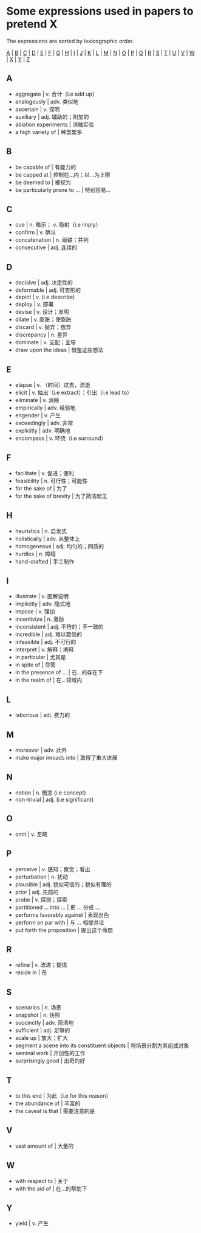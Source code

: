 # Some expressions used in papers to pretend X

The expressions are sorted by lexicographic order.

[A](https://github.com/shinshiner/Paper-Survey/tree/master/PretendX#a) | [B](https://github.com/shinshiner/Paper-Survey/tree/master/PretendX#b) | [C](https://github.com/shinshiner/Paper-Survey/tree/master/PretendX#c) | [D](https://github.com/shinshiner/Paper-Survey/tree/master/PretendX#d) | [E](https://github.com/shinshiner/Paper-Survey/tree/master/PretendX#e) | [F](https://github.com/shinshiner/Paper-Survey/tree/master/PretendX#f) | [G](https://github.com/shinshiner/Paper-Survey/tree/master/PretendX#g) | [H](https://github.com/shinshiner/Paper-Survey/tree/master/PretendX#h) | [I](https://github.com/shinshiner/Paper-Survey/tree/master/PretendX#i) | [J](https://github.com/shinshiner/Paper-Survey/tree/master/PretendX#j) | [K](https://github.com/shinshiner/Paper-Survey/tree/master/PretendX#k) | [L](https://github.com/shinshiner/Paper-Survey/tree/master/PretendX#l) | [M](https://github.com/shinshiner/Paper-Survey/tree/master/PretendX#m) | [N](https://github.com/shinshiner/Paper-Survey/tree/master/PretendX#n) | [O](https://github.com/shinshiner/Paper-Survey/tree/master/PretendX#o) | [P](https://github.com/shinshiner/Paper-Survey/tree/master/PretendX#p) | [Q](https://github.com/shinshiner/Paper-Survey/tree/master/PretendX#q) | [R](https://github.com/shinshiner/Paper-Survey/tree/master/PretendX#r) | [S](https://github.com/shinshiner/Paper-Survey/tree/master/PretendX#s) | [T](https://github.com/shinshiner/Paper-Survey/tree/master/PretendX#t) | [U](https://github.com/shinshiner/Paper-Survey/tree/master/PretendX#u) | [V](https://github.com/shinshiner/Paper-Survey/tree/master/PretendX#v) | [W](https://github.com/shinshiner/Paper-Survey/tree/master/PretendX#w) | [X](https://github.com/shinshiner/Paper-Survey/tree/master/PretendX#x) | [Y](https://github.com/shinshiner/Paper-Survey/tree/master/PretendX#y) | [Z](https://github.com/shinshiner/Paper-Survey/tree/master/PretendX#z)

## A

* aggregate | v. 合计（i.e add up）
* analogously | adv. 类似地
* ascertain | v. 探明
* auxiliary | adj. 辅助的；附加的
* ablation experiments | 消融实验
* a high variety of | 种类繁多

## B

* be capable of | 有能力的
* be capped at | 控制在...内；以...为上限
* be deemed to | 被视为
* be particularly prone to ... | 特别容易...

## C

* cue | n. 暗示； v. 隐射（i.e imply）
* confirm | v. 确认
* concatenation | n. 级联；并列
* consecutive | adj. 连续的

## D

* decisive | adj. 决定性的
* deformable | adj. 可变形的
* depict | v. (i.e describe)
* deploy | v. 部署
* devise | v. 设计；发明
* dilate | v. 膨胀；使膨胀
* discard | v. 抛弃；放弃
* discrepancy | n. 差异
* dominate | v. 支配；主导
* draw upon the ideas | 借鉴这些想法

## E

* elapse | v. （时间）过去，流逝
* elicit | v. 抽出（i.e extract）；引出（i.e lead to）
* eliminate | v. 消除
* empirically | adv. 经验地
* engender | v. 产生
* exceedingly | adv. 非常
* explicitly | adv. 明确地
* encompass | v. 环绕（i.e surround）

## F

* facilitate | v. 促进；便利
* feasibility | n. 可行性；可能性
* for the sake of | 为了
* for the sake of brevity | 为了简洁起见

## H

* heuristics | n. 启发式
* holistically | adv. 从整体上
* homogeneous | adj. 均匀的；同质的
* hurdles | n. 障碍
* hand-crafted | 手工制作

## I

* illustrate | v. 图解说明
* implicitly | adv. 隐式地
* impose | v.  强加
* incentivize | n. 激励
* inconsistent | adj. 不符的；不一致的
* incredible | adj. 难以置信的
* infeasible | adj. 不可行的
* interpret | v. 解释；阐释
* in particular | 尤其是
* in spite of | 尽管
* in the presence of ... | 在...的存在下
* in the realm of | 在...领域内

## L

* laborious | adj. 费力的

## M

* moreover | adv. 此外
* make major inroads into | 取得了重大进展

## N

* notion | n. 概念 (i.e concept)
* non-trivial | adj. (i.e significant)

## O

* omit | v. 忽略

## P

* perceive | v. 感知；察觉；看出
* perturbation | n. 扰动
* plausible | adj. 貌似可信的；貌似有理的
* prior | adj. 先前的
* probe | v. 探测；探索
* partitioned ... into ... | 把 ... 分成 ...
* performs favorably against | 表现出色
* perform on par with | 与 ... 相提并论
* put forth the proposition | 提出这个命题

## R

* refine | v. 改进；提炼
* reside in | 在

## S

* scenarios | n. 场景
* snapshot | n. 快照
* succinctly | adv. 简洁地
* sufficient | adj. 足够的
* scale up | 放大；扩大
* segment a scene into its constituent objects | 将场景分割为其组成对象
* seminal work | 开创性的工作
* surprisingly good | 出奇的好

## T

* to this end | 为此（i.e for this reason）
* the abundance of | 丰富的
* the caveat is that | 需要注意的是

## V

* vast amount of | 大量的

## W

* with respect to | 关于
* with the aid of | 在...的帮助下

## Y

* yield | v. 产生